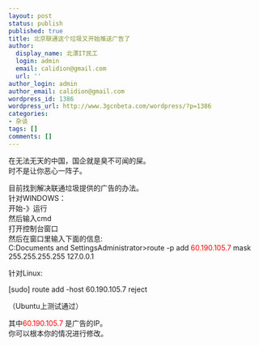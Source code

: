 ```yaml
---
layout: post
status: publish
published: true
title: 北京联通这个垃圾又开始推送广告了
author:
  display_name: 北漂IT民工
  login: admin
  email: calidion@gmail.com
  url: ''
author_login: admin
author_email: calidion@gmail.com
wordpress_id: 1386
wordpress_url: http://www.3gcnbeta.com/wordpress/?p=1386
categories:
- 杂谈
tags: []
comments: []
---
```

<p>在无法无天的中国，国企就是臭不可闻的屎。<br />
时不是让你恶心一阵子。</p>
<p>目前找到解决联通垃圾提供的广告的办法。<br />
针对WINDOWS：<br />
开始-》运行<br />
然后输入cmd<br />
打开控制台窗口<br />
然后在窗口里输入下面的信息:<br />
C:Documents and SettingsAdministrator>route -p add <span style="color: #ff0000;">60.190.105.7</span> mask 255.255.255.255 127.0.0.1</p>
<p>针对Linux:</p>
<p>[sudo] route add -host 60.190.105.7 reject</p>
<p>（Ubuntu上测试通过）</p>
<p>其中<span style="color: #ff0000;">60.190.105.7 </span>是广告的IP。<br />
你可以根本你的情况进行修改。</p>
